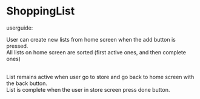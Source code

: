 # ShoppingList
userguide: <br />

User can create new lists from home screen when the add button is pressed. <br />
All lists on home screen are sorted (first active ones, and then complete ones) <br /><br />

List remains active when user go to store and go back to home screen with the back button.<br />
List is complete when the user in store screen press done button.
